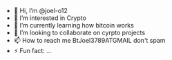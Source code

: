 - 👋 Hi, I’m @joel-o12
- 👀 I’m interested in Crypto
- 🌱 I’m currently learning how bitcoin works
- 💞️ I’m looking to collaborate on cyrpto projects
- 📫 How to reach me BtJoel3789ATGMAIL  don't spam
- ⚡ Fun fact: ...

